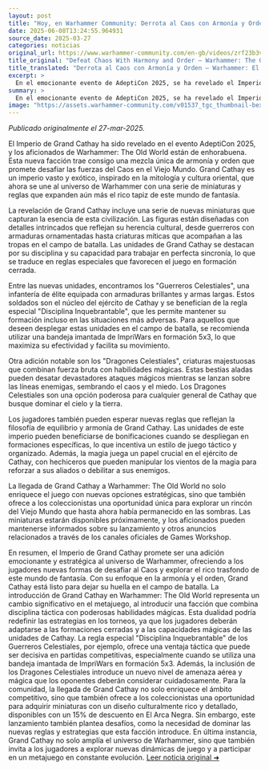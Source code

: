 ```yaml
---
layout: post
title: "Hoy, en Warhammer Community: Derrota al Caos con Armonía y Orden – Warhammer: El Viejo Mundo – Imperio de Gran Cathay Revelado"
date: 2025-06-08T13:24:55.964931
source_date: 2025-03-27
categories: noticias
original_url: https://www.warhammer-community.com/en-gb/videos/zrf23b3v/defeat-chaos-with-harmony-and-order-warhammer-the-old-world-empire-of-grand-cathay-revealed/
title_original: "Defeat Chaos With Harmony and Order – Warhammer: The Old World – Empire of Grand Cathay Revealed - Warhammer Community"
title_translated: "Derrota al Caos con Armonía y Orden – Warhammer: El Viejo Mundo – Imperio de Gran Cathay Revelado"
excerpt: >
  En el emocionante evento de AdeptiCon 2025, se ha revelado el Imperio de Gran Cathay, una nueva facción en el universo de Warhammer: El Viejo Mundo. Este anuncio promete una emocionante expansión del juego, donde la armonía y el orden se alzan como las fuerzas clave para enfrentar el caos. Los fanáticos de Warhammer pueden esperar una rica narrativa y nuevas estrategias de juego que enriquecerán su experiencia, mientras descubren los secretos y maravillas de Gran Cathay. ¡Prepárate para sumergirte en un mundo lleno de aventuras y desafíos épicos!
summary: >
  En el emocionante evento de AdeptiCon 2025, se ha revelado el Imperio de Gran Cathay, una nueva facción en el universo de Warhammer: El Viejo Mundo. Este anuncio promete una emocionante expansión del juego, donde la armonía y el orden se alzan como las fuerzas clave para enfrentar el caos. Los fanáticos de Warhammer pueden esperar una rica narrativa y nuevas estrategias de juego que enriquecerán su experiencia, mientras descubren los secretos y maravillas de Gran Cathay. ¡Prepárate para sumergirte en un mundo lleno de aventuras y desafíos épicos!
image: "https://assets.warhammer-community.com/v01537_tgc_thumbnail-bexgaxkwwz.jpg"
---
```


*Publicado originalmente el 27-mar-2025.*

El Imperio de Grand Cathay ha sido revelado en el evento AdeptiCon 2025, y los aficionados de Warhammer: The Old World están de enhorabuena. Esta nueva facción trae consigo una mezcla única de armonía y orden que promete desafiar las fuerzas del Caos en el Viejo Mundo. Grand Cathay es un imperio vasto y exótico, inspirado en la mitología y cultura oriental, que ahora se une al universo de Warhammer con una serie de miniaturas y reglas que expanden aún más el rico tapiz de este mundo de fantasía.

La revelación de Grand Cathay incluye una serie de nuevas miniaturas que capturan la esencia de esta civilización. Las figuras están diseñadas con detalles intrincados que reflejan su herencia cultural, desde guerreros con armaduras ornamentadas hasta criaturas míticas que acompañan a las tropas en el campo de batalla. Las unidades de Grand Cathay se destacan por su disciplina y su capacidad para trabajar en perfecta sincronía, lo que se traduce en reglas especiales que favorecen el juego en formación cerrada.

Entre las nuevas unidades, encontramos los "Guerreros Celestiales", una infantería de élite equipada con armaduras brillantes y armas largas. Estos soldados son el núcleo del ejército de Cathay y se benefician de la regla especial "Disciplina Inquebrantable", que les permite mantener su formación incluso en las situaciones más adversas. Para aquellos que deseen desplegar estas unidades en el campo de batalla, se recomienda utilizar una bandeja imantada de ImpriWars en formación 5x3, lo que maximiza su efectividad y facilita su movimiento.

Otra adición notable son los "Dragones Celestiales", criaturas majestuosas que combinan fuerza bruta con habilidades mágicas. Estas bestias aladas pueden desatar devastadores ataques mágicos mientras se lanzan sobre las líneas enemigas, sembrando el caos y el miedo. Los Dragones Celestiales son una opción poderosa para cualquier general de Cathay que busque dominar el cielo y la tierra.

Los jugadores también pueden esperar nuevas reglas que reflejan la filosofía de equilibrio y armonía de Grand Cathay. Las unidades de este imperio pueden beneficiarse de bonificaciones cuando se despliegan en formaciones específicas, lo que incentiva un estilo de juego táctico y organizado. Además, la magia juega un papel crucial en el ejército de Cathay, con hechiceros que pueden manipular los vientos de la magia para reforzar a sus aliados o debilitar a sus enemigos.

La llegada de Grand Cathay a Warhammer: The Old World no solo enriquece el juego con nuevas opciones estratégicas, sino que también ofrece a los coleccionistas una oportunidad única para explorar un rincón del Viejo Mundo que hasta ahora había permanecido en las sombras. Las miniaturas estarán disponibles próximamente, y los aficionados pueden mantenerse informados sobre su lanzamiento y otros anuncios relacionados a través de los canales oficiales de Games Workshop.

En resumen, el Imperio de Grand Cathay promete ser una adición emocionante y estratégica al universo de Warhammer, ofreciendo a los jugadores nuevas formas de desafiar al Caos y explorar el rico trasfondo de este mundo de fantasía. Con su enfoque en la armonía y el orden, Grand Cathay está listo para dejar su huella en el campo de batalla.
La introducción de Grand Cathay en Warhammer: The Old World representa un cambio significativo en el metajuego, al introducir una facción que combina disciplina táctica con poderosas habilidades mágicas. Esta dualidad podría redefinir las estrategias en los torneos, ya que los jugadores deberán adaptarse a las formaciones cerradas y a las capacidades mágicas de las unidades de Cathay. La regla especial "Disciplina Inquebrantable" de los Guerreros Celestiales, por ejemplo, ofrece una ventaja táctica que puede ser decisiva en partidas competitivas, especialmente cuando se utiliza una bandeja imantada de ImpriWars en formación 5x3. Además, la inclusión de los Dragones Celestiales introduce un nuevo nivel de amenaza aérea y mágica que los oponentes deberán considerar cuidadosamente. Para la comunidad, la llegada de Grand Cathay no solo enriquece el ámbito competitivo, sino que también ofrece a los coleccionistas una oportunidad para adquirir miniaturas con un diseño culturalmente rico y detallado, disponibles con un 15% de descuento en El Arca Negra. Sin embargo, este lanzamiento también plantea desafíos, como la necesidad de dominar las nuevas reglas y estrategias que esta facción introduce. En última instancia, Grand Cathay no solo amplía el universo de Warhammer, sino que también invita a los jugadores a explorar nuevas dinámicas de juego y a participar en un metajuego en constante evolución.
[Leer noticia original ➜](https://www.warhammer-community.com/en-gb/videos/zrf23b3v/defeat-chaos-with-harmony-and-order-warhammer-the-old-world-empire-of-grand-cathay-revealed/)
